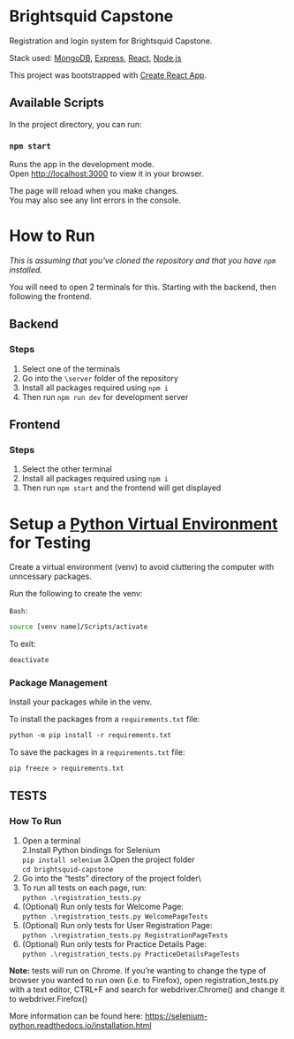 <!-- @format -->

# Brightsquid Capstone

Registration and login system for Brightsquid Capstone.

Stack used: [MongoDB](www.mongodb.com/), [Express](https://expressjs.com/), [React](https://reactjs.org/), [Node.js](https://nodejs.org/en/)

This project was bootstrapped with [Create React App](https://github.com/facebook/create-react-app).

## Available Scripts

In the project directory, you can run:

### `npm start`

Runs the app in the development mode.\
Open [http://localhost:3000](http://localhost:3000) to view it in your browser.

The page will reload when you make changes.\
You may also see any lint errors in the console.

# How to Run

_This is assuming that you've cloned the repository and that you have `npm` installed._

You will need to open 2 terminals for this. Starting with the backend, then following the frontend.

## Backend

### Steps

1. Select one of the terminals
2. Go into the `\server` folder of the repository
3. Install all packages required using `npm i`
4. Then run `npm run dev` for development server

## Frontend

### Steps

1. Select the other terminal
2. Install all packages required using `npm i`
3. Then run `npm start` and the frontend will get displayed

<!-- ### `npm test`

Launches the test runner in the interactive watch mode.\
See the section about [running tests](https://facebook.github.io/create-react-app/docs/running-tests) for more information.

### `npm run build`

Builds the app for production to the `build` folder.\
It correctly bundles React in production mode and optimizes the build for the best performance.

The build is minified and the filenames include the hashes.\
Your app is ready to be deployed!

See the section about [deployment](https://facebook.github.io/create-react-app/docs/deployment) for more information.

### `npm run eject`

**Note: this is a one-way operation. Once you `eject`, you can't go back!**

If you aren't satisfied with the build tool and configuration choices, you can `eject` at any time. This command will remove the single build dependency from your project.

Instead, it will copy all the configuration files and the transitive dependencies (webpack, Babel, ESLint, etc) right into your project so you have full control over them. All of the commands except `eject` will still work, but they will point to the copied scripts so you can tweak them. At this point you're on your own.

You don't have to ever use `eject`. The curated feature set is suitable for small and middle deployments, and you shouldn't feel obligated to use this feature. However we understand that this tool wouldn't be useful if you couldn't customize it when you are ready for it.

## Learn More

You can learn more in the [Create React App documentation](https://facebook.github.io/create-react-app/docs/getting-started).

To learn React, check out the [React documentation](https://reactjs.org/).

### Code Splitting

This section has moved here: [https://facebook.github.io/create-react-app/docs/code-splitting](https://facebook.github.io/create-react-app/docs/code-splitting)

### Analyzing the Bundle Size

This section has moved here: [https://facebook.github.io/create-react-app/docs/analyzing-the-bundle-size](https://facebook.github.io/create-react-app/docs/analyzing-the-bundle-size)

### Making a Progressive Web App

This section has moved here: [https://facebook.github.io/create-react-app/docs/making-a-progressive-web-app](https://facebook.github.io/create-react-app/docs/making-a-progressive-web-app)

### Advanced Configuration

This section has moved here: [https://facebook.github.io/create-react-app/docs/advanced-configuration](https://facebook.github.io/create-react-app/docs/advanced-configuration)

### Deployment

This section has moved here: [https://facebook.github.io/create-react-app/docs/deployment](https://facebook.github.io/create-react-app/docs/deployment)

### `npm run build` fails to minify

This section has moved here: [https://facebook.github.io/create-react-app/docs/troubleshooting#npm-run-build-fails-to-minify](https://facebook.github.io/create-react-app/docs/troubleshooting#npm-run-build-fails-to-minify) -->

# Setup a [Python Virtual Environment](https://docs.python.org/3/tutorial/venv.html) for Testing

Create a virtual environment (venv) to avoid cluttering the computer with unncessary packages.

Run the following to create the venv:

`Bash`:

```bash
source [venv name]/Scripts/activate
```

To exit:

```bash
deactivate
```

### Package Management

Install your packages while in the venv.

To install the packages from a `requirements.txt` file:

```ps
python -m pip install -r requirements.txt
```

To save the packages in a `requirements.txt` file:

```ps
pip freeze > requirements.txt
```

## TESTS
### How To Run
1. Open a terminal \
2.Install Python bindings for Selenium \
`pip install selenium`
3.Open the project folder \
`cd brightsquid-capstone`
4. Go into the “tests” directory of the project folder\
5. To run all tests on each page, run:\
`python .\registration_tests.py`
6. (Optional) Run only tests for Welcome Page:\
`python .\registration_tests.py WelcomePageTests`
7. (Optional) Run only tests for User Registration Page:\
`python .\registration_tests.py RegistrationPageTests`
8. (Optional) Run only tests for Practice Details Page:\
`python .\registration_tests.py PracticeDetailsPageTests`

**Note:** tests will run on Chrome. If you’re wanting to change the type of browser you wanted to run own (i.e. to Firefox), open registration_tests.py with a text editor, CTRL+F and search for webdriver.Chrome() and change it to webdriver.Firefox()

More information can be found here: https://selenium-python.readthedocs.io/installation.html

